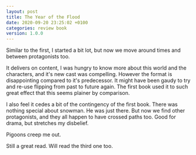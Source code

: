 ```yaml
---
layout: post
title: The Year of the Flood
date: 2020-09-20 23:25:02 +0100
categories: review book
version: 1.0.0
---
```


Similar to the first, I started a bit lot, but now we move around times and between protagonists too.

It delivers on content, I was hungry to know more about this world and the characters, and it's new cast was compelling. However the format is disappointing compared to it's predecessor. It might have been gaudy to try and re-use flipping from past to future again. The first book used it to such great effect that this seems plainer by comparison.

I also feel it cedes a bit of the contingency of the first book. There was nothing special about snowman. He was just there. But now we find other protagonists, and they all happen to have crossed paths too. Good for drama, but stretches my disbelief.

Pigoons creep me out.

Still a great read. Will read the third one too.
